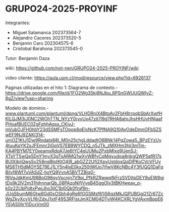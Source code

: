 # GRUPO24-2025-PROYINF
Integrantes:
- Miguel Salamanca 202373564-7
- Alejandro Caceres 202373520-5
- Benjamin Caro 202304575-6
- Cristobal Barahona 202373545-0

Tutor: Benjamin Daza

wiki: https://github.com/not-nen/GRUPO24-2025-PROYINF/wiki

video cliente: https://aula.usm.cl/mod/resource/view.php?id=6926137

Paginas utilizadas en el hito 1:
Diagrama de contexto.- https://drive.google.com/file/d/1FO2Wg35kj8NJbu_6PSnGWUUQWIyZ-8gZ/view?usp=sharing

Modelo de dominio.- www.plantuml.com/plantuml/dpng/VLHDRniX4BtpAv2FbH8rrpqbSbArXwfHKlLQJM3iJ0NC2WOhTTN_NYzY0rvvUx47zit7l9d7RHA8ahrJhsHHUvHNjaafPHoafBUEC0ZgFqhhAqss_CKivJ-mVubOJFH0hbY23dSSMFsTOpop8qEIxNcK7PfNA9Q10AvOdeDmnOFbSZSwEF9NJ9ZAKI314-umOZ1KtJ1Dw9Rndats68I_M0n25chgLddadtO6BNk14PqZowa5_BPzEYzUy4tuuKqYK2sJFEmnr2jGpVS7EB9WYCDQ_n5JTk_zMXHm3hli3mTm-KA4PBYM7EY0xeamxRdoA7Je6tYC4qUUMu2PxbMIxq9UenSJ-XTsYTSwQe5DnY1myX3gTsARMQ1wXyWBfyCqMqyudoa8nbgQWP5afR17sBUIXibjjQwsSv258nqBlotKtO4IR_abGZZ2Ufj2XpvUstdosQqDlPKoCVcVFUyMS8TH5dMOYSE79EJ1LY5n4lxE0kx250tWfJo7ifwV8KcNBc4Y3fUQQ1DaFqBilvf8Wf7uVASdZ-hoYQ9VvnA5BVTZBIqG-f6VqJdkKmU98BoG98qyVscnjn7V9pi_PfkRZRwwqfkFrzSVDjtpDEY8uEW8gjtDs9k2lV2m31hihnnarQb_08PAzoNifjVveB4SggOlv3tBKHweay_q-k0z22UbPidtxPwiJho3jlC1bl0Qk0frqf9n-JUgSbumM6Gtw8Gd0xOSbh4gRg6fGGSMsf61jS6qzMkJQPUBGgj21Zr67ZcWgZkyXcyVLf6rZdxJ1xtF49S3RFIstJmXCM04DTyiW4KCXRLYgVAxmBppE6YEjAS0IjrYiDcxVm00
